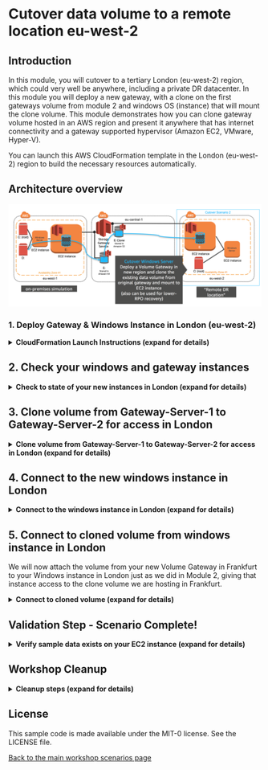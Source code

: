 #  Cutover data volume to a remote location eu-west-2

## Introduction

In this module, you will cutover to a tertiary London (eu-west-2) region, which could very well be anywhere, including a private DR datacenter. In this module you will deploy a new gateway, with a clone on the first gateways volume from module 2 and windows OS (instance) that will mount the clone volume. This module demonstrates how you can clone gateway volume hosted in an AWS region and present it anywhere that has internet connectivity and a gateway supported hypervisor (Amazon EC2, VMware, Hyper-V).

You can launch this AWS CloudFormation template in the London (eu-west-2) region to build the necessary resources automatically.

## Architecture overview

![scenario-1-cutover-1](../../images/scenario-1-cutover-2.png)

### 1.	Deploy Gateway & Windows Instance in London (eu-west-2)

<details>
<summary><strong>CloudFormation Launch Instructions (expand for details)</strong></summary><p>

1.	Right click the **Launch Stack** link below and "open in new tab"

Region| Launch
------|-----
EU (London) | [![Launch Module 1 in eu-west-2](http://docs.aws.amazon.com/AWSCloudFormation/latest/UserGuide/images/cloudformation-launch-stack-button.png)](https://console.aws.amazon.com/cloudformation/home?region=eu-west-2#/stacks/new?stackName=storage-workshop-1d&templateURL=https://specialist-cloudformation-templates.s3-us-west-1.amazonaws.com/pl/reinvent2017/scenario1-step4-cutover2-SGW2-WIN3-(eu-west-2).json)

2. Click **Next** on the Select Template page.
3. Select your default VPC and any one of the subnets within that VPC.
4. Leave the Windows Instance Type as t2.medium
5. Leave the Gateway Instance Type as c4.2xlarge
6. Leave the cache and upload buffer sizes as 10GiB
7. Leave the activation region as Frankfurt (eu-central-1), which is where our volume data resides.
8. Select the key pair from the last module
9. Leave the **Allow DRP access from** field as 0.0.0.0/0 or enter the public IP of the computer from which you plan to access the Windows server.  You can find your public IP address at http://www.whatismypublicip.com/

![scenario-1-module-4-Picture1](../../images/scenario-1-module-4-Picture1.png)

10. Click **Next**.
11. Click **Next**. (skipping IAM advanced section)

8.	On the Review page, check the box to acknowledge that CloudFormation will create IAM resources and click **Create**.

![iam-accept](../../images/iam-accept.png)

Once the CloudFormation stack shows a status of CREATE_COMPLETE, you are ready to move on to the next step.

Note: Instances that are launched as part of this CloudFormation template may be in the initializing state for few minutes.

</p></details>

## 2. Check your windows and gateway instances

<details>
<summary><strong>Check to state of your new instances in London (expand for details)</strong></summary><p>

1. From the **Services** drop-down, select **EC2**.
2. Select **instances** from the side menuw
3.	Refresh the **instances** view until you see a new c4.2xlarge instance with the name "Hybrid Workshop - Cutover 2 - Gateway Server 2 (storage-workshop-1d)" and a t2.medium with the name "Hybrid Workshop - Cutover 2 - Windows Server 3 (storage-workshop-1d)". Wait for both these instances pass their status checks before continuing.

![scenario-1-module-4-Picture2](../../images/scenario-1-module-4-Picture2.png)

</p></details>

## 3. Clone volume from Gateway-Server-1 to Gateway-Server-2 for access in London

<details>
<summary><strong>Clone volume from Gateway-Server-1 to Gateway-Server-2 for access in London (expand for details)</strong></summary><p>

4. From the Services drop-down, select **Storage Gateway**.
5. Click on **EU London** in the upper-right corner and select **EU (Frankfurt)** from the list to switch the console to the Frankfurt (eu-central-1) region.
You will now see the Gateway that you just provisioned listed named "Hybrid-Workshop-Gateway-Server-**2**" in addition to the Gateway you provisioned in Module 2. Verify that the Status is *‘Running’*.
6. Click on the new gateway named "Hybrid-Workshop-Gateway-Server-**2**" to reveal the Details tab below. From the Details tab, make note of the IP (LAN) address of the gateway for step 4 in this module.

![scenario-1-module-4-gateway-console](../../images/scenario-1-module-4-gateway-console.png)

7.	Click Volumes from the left menu. You will see a single volume which you created in Module 2. We will now create a new volume on the new gateway by cloning the existing volume. Click the **Create Volume** button.
8.	Select a capacity that is larger or equal to your last gateway volume.
9.	Select Clone from last recovery point for the Volume contents
10.	For the Source volume, select your existing volume from the gateway created in Module 2. (should be the only volume in the list)

![scenario-1-module-4-Picture3](../../images/scenario-1-module-4-Picture3.png)

11.	Enter a name for the iSCSI target (ex ‘win2cutover’) and click Create volume.
12.	Click Skip to bypass CHAP configuration.

You will now see the new volume listed in the AWS Storage Gateway console

</p></details>

## 4. Connect to the new windows instance in London

<details>
<summary><strong>Connect to the windows instance in London (expand for details)</strong></summary><p>

1. Click **Frankfurt** in the upper-right corner of the page, and select **EU (London)** to return to the London (eu-west-2) region.
2. From the AWS console, click **Services** and select **EC2**.
3. Select **Instances** from the menu on the left.

![scenario-1-module-4-Picture2](../../images/scenario-1-module-4-Picture2.png)

4. Right click on your newly provisoined *windows* instance and select **connect** from the menu.
5. Click **Get Password** and use your .pem to access the RDP administrator password. Keep a copy of the password for your RDP client.
6. Click **Download Remote Desktop File** and open the file with your RDP client.
7. Use the password from step 5 to authenticate and connect your RDP client to your windows instance.

Note: For detailed instructions on How To connect to your Windows instance using an RDP client ([Connecting to Your Windows Instance](http://docs.aws.amazon.com/AWSEC2/latest/WindowsGuide/connecting_to_windows_instance.html))

</p></details>

## 5. Connect to cloned volume from windows instance in London

We will now attach the volume from your new Volume Gateway in Frankfurt to your Windows instance in London just as we did in Module 2, giving that instance access to the clone volume we are hosting in Frankfurt. 

<details>
<summary><strong>Connect to cloned volume (expand for details)</strong></summary><p>
  
1. Open the **iSCSI Initiator** utility by double clicking the **iSCSI Initiator** shortcut on the desktop.

2. Click ‘Yes’ if prompted to enable the iSCSI service in Windows

![enable-iscsi](../../images/enable-iscsi.png)

3.	In the Targets tab of the iSCSI Initiator Properties window, enter the *IP address* that you wrote down for your Volume Gateway in the Quick Connect section and click the **Quick Connect** button. 

You should see a target listed now with Connected status: *Connected*

Your Windows instance is now connected with the Volume Gateway via iSCSI and the only volume that exists has been discovered by Windows and connected. This is your cloned volume, which is now mountable in London from Frankfurt

5. Click **Done** and **OK** to close the iSCSI Initiator Properties window.

![scenario-1-module-4-Picture4](../../images/scenario-1-module-4-Picture4.png)

6. Open **Disk Management** by double clicking the **Disk Management** shortcut on the desktop. You will see a new Offline Disk 1. This contains a copy of the volume from the Volume Gateway you deployed in module 2. Bring the volume online by right-clicking the section describing the disk and selecting **Online**.

![scenario-1-module-4-Picture5](../../images/scenario-1-module-4-Picture5.png)

</p></details>

## Validation Step - Scenario Complete!

<details>
<summary><strong>Verify sample data exists on your EC2 instance (expand for details)</strong></summary><p>

Check the new D: drive in File Explorer and you should see all the data that was on the original volume that was cloned.

![scenario-1-module-4-Picture6](../../images/scenario-1-module-4-Picture6.png)

### What just happened?

We deployed a whole new AWS Storage Gateway and associated Windows Instance in a completely different location to the orginal gateway. This effectively allowed us to present a clone from one location in the world to another completely different location in the world. We used the newly deployed windows isntance to confirm that all the data we expected arrived at it's final destination London (eu-west-2).

This is an alternative method of migrating data, using a clone of an existing Volume Gateway volume. Instead of creating a new volume using EBS snapshots, which are exclusive to AWS regions. The main benefit of this method is that you can present cloned volumes to either AWS or in any other location/hypervisor that supports running the AWS storage gateway OS, including in private datacenters.

</p></details>

## Workshop Cleanup

<details>
<summary><strong>Cleanup steps (expand for details)</strong></summary><p>

To make sure all resources are deleted after this workshop scenario make sure you execute the follow steps in the order outlined below:

1. Delete the two storage gateways from the storage gateway console in Frankfurt (eu-central-1)
2. Delete the CloudFormation stack in eu-west-2 (Ireland) named "storage-workshop-2d"
3. Delete the CloudFormation stack in eu-central-1 (Frankfurt) named "storage-workshop-2c"
4. Delete the CloudFormation stack in eu-west-1 (London) named "storage-workshop-2b" (wait for it to complete before deleting the next one)
5. Delete the CloudFormation stack in eu-west-1 (London) named "storage-workshop-2d"
6. Delete the EBS snapshot you created earlier from the EC2 >  EBS > Snapshots section of the consule in eu-central-1 (Frankfurt)

You should confirm that no EC2 instances are running in Ireland (eu-west-1), Frankfurt (eu-central-1) and London (eu-west-2) to make sure all CF templates have been deleting correctly.

</p></details>

## License

This sample code is made available under the MIT-0 license. See the LICENSE file.

[Back to the main workshop scenarios page](../../README.md)
